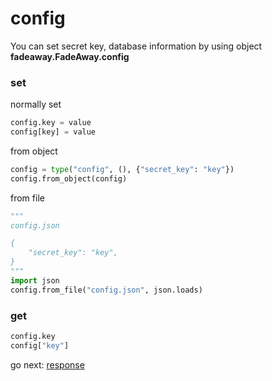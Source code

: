 # config

You can set secret key, database information by using object **fadeaway.FadeAway.config**

### set

normally set

```python
config.key = value
config[key] = value
```

from object

```python
config = type("config", (), {"secret_key": "key"})
config.from_object(config)
```

from file

```python
"""
config.json

{
    "secret_key": "key",
}
"""
import json
config.from_file("config.json", json.loads)
```

### get

```python
config.key
config["key"]
```

go next: [response](response.md)
